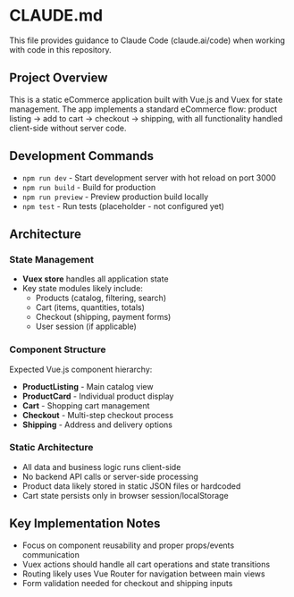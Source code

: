 # CLAUDE.md

This file provides guidance to Claude Code (claude.ai/code) when working with code in this repository.

## Project Overview

This is a static eCommerce application built with Vue.js and Vuex for state management. The app implements a standard eCommerce flow: product listing → add to cart → checkout → shipping, with all functionality handled client-side without server code.

## Development Commands

- `npm run dev` - Start development server with hot reload on port 3000
- `npm run build` - Build for production
- `npm run preview` - Preview production build locally
- `npm test` - Run tests (placeholder - not configured yet)

## Architecture

### State Management
- **Vuex store** handles all application state
- Key state modules likely include:
  - Products (catalog, filtering, search)
  - Cart (items, quantities, totals)
  - Checkout (shipping, payment forms)
  - User session (if applicable)

### Component Structure
Expected Vue.js component hierarchy:
- **ProductListing** - Main catalog view
- **ProductCard** - Individual product display
- **Cart** - Shopping cart management
- **Checkout** - Multi-step checkout process
- **Shipping** - Address and delivery options

### Static Architecture
- All data and business logic runs client-side
- No backend API calls or server-side processing
- Product data likely stored in static JSON files or hardcoded
- Cart state persists only in browser session/localStorage

## Key Implementation Notes

- Focus on component reusability and proper props/events communication
- Vuex actions should handle all cart operations and state transitions
- Routing likely uses Vue Router for navigation between main views
- Form validation needed for checkout and shipping inputs